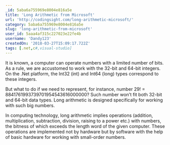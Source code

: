 ```yaml
---
_id: 5aba6a755969e8004e816a5e
title: 'Long Arithmetic from Microsoft'
url: 'http://codingsight.com/long-arithmetic-microsoft/'
category: 5aba6a755969e8004e816a5e
slug: 'long-arithmetic-from-microsoft'
user_id: 5aaa4af315c227023e22fe4b
username: 'Dandy123'
createdOn: '2018-03-27T15:09:17.722Z'
tags: [.net,c#,visual-studio]
---
```


It is known, a computer can operate numbers with a limited number of bits. As a rule, we are accustomed to work with the 32-bit and 64-bit integers. On the .Net platform, the Int32 (int) and Int64 (long) types correspond to these integers.

But what to do if we need to represent, for instance, number 29! = 8841761993739701954543616000000? Such number won’t fit both 32-bit and 64-bit data types. Long arithmetic is designed specifically for working with such big numbers.

In computing technology, long arithmetic implies operations (addition, multiplication, subtraction, division, raising to a power etc.) with numbers, the bitness of which exceeds the length word of the given computer. These operations are implemented not by hardware but by software with the help of basic hardware for working with small-order numbers.
